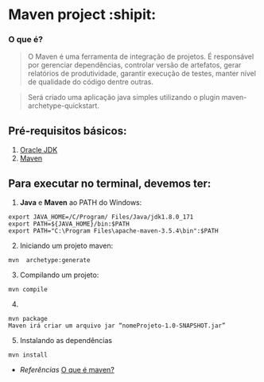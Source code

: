 # Maven project :shipit:

### O que é?
> O Maven é uma ferramenta de integração de projetos. É responsável por gerenciar dependências, controlar versão de artefatos, gerar relatórios de produtividade, garantir execução de testes, manter nível de qualidade do código dentre outras.

> Será criado uma aplicação java simples utilizando o plugin maven-archetype-quickstart.

## Pré-requisitos básicos:

1. [Oracle JDK](http://www.oracle.com/technetwork/java/javase/downloads/index.html)
2. [Maven](http://maven.apache.org/)

## Para executar no terminal, devemos ter:

1. **Java** e **Maven** ao PATH do Windows:
```
export JAVA_HOME=/C/Program/ Files/Java/jdk1.8.0_171
export PATH=${JAVA_HOME}/bin:$PATH
export PATH="C:\Program Files\apache-maven-3.5.4\bin":$PATH

```

2. Iniciando um projeto maven:
```
mvn  archetype:generate
```

3. Compilando um projeto:
```
mvn compile
```
4. 
```
mvn package
Maven irá criar um arquivo jar “nomeProjeto-1.0-SNAPSHOT.jar”  
```
5. Instalando as dependências
```
mvn install
```



- *Referências*
[O que é maven?](http://www.dclick.com.br/2010/09/15/o-que-e-o-maven-e-seus-primeiros-passos-com-a-ferramenta/)


